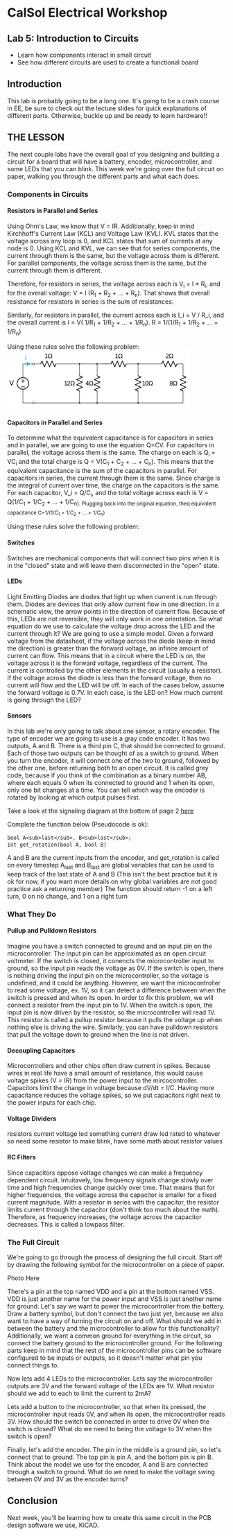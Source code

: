 # CalSol Electrical Workshop
## Lab 5: Introduction to Circuits
* Learn how components interact in small circuit
* See how different circuits are used to create a functional board

## Introduction
This lab is probably going to be a long one. It's going to be a crash course in EE, be sure to check out the lecture slides for quick explanations of different parts. Otherwise, buckle up and be ready to learn hardware!!

## THE LESSON
The next couple labs have the overall goal of you designing and building a circuit for a board that will have a battery, encoder, microcontroller, and some LEDs that you can blink. This week we're going over the full circuit on paper, walking you through the different parts and what each does.

### Components in Circuits

#### Resistors in Parallel and Series
Using Ohm's Law, we know that V = IR. Additionally, keep in mind Kirchhoff's Current Law (KCL) and Voltage Law (KVL). KVL states that the voltage across any loop is 0, and KCL states that sum of currents at any node is 0.
Using KCL and KVL, we can see that for series components, the current through them is the same, but the voltage across them is different. For parallel components, the voltage across them is the same, but the current through them is different.

Therefore, for resistors in series, the voltage across each is  V<sub>i</sub> = I * R<sub>i</sub>, and for the overall voltage: V = I (R<sub>1</sub> + R<sub>2</sub> + ... + R<sub>n</sub>). That shows that overall resistance for resistors in series is the sum of resistances.

Similarly, for resistors in parallel, the current across each is I_i = V / R_i, and the overall current is I = V( 1/R<sub>1</sub> + 1/R<sub>2</sub> + ... + 1/R<sub>n</sub>). R = 1/(1/R<sub>1</sub> + 1/R<sub>2</sub> + ... + 1/R<sub>n</sub>)

Using these rules solve the following problem:
![Alt text](resistors.png?raw=true)

#### Capacitors in Parallel and Series
To determine what the equivalent capacitance is for capacitors in series and in parallel, we are going to use the equation Q=CV.
For capacitors in parallel, the voltage across them is the same. The charge on each is Q<sub>i</sub> = VC<sub>i</sub> and the total charge is Q = V(C<sub>1</sub> + C<sub>2</sub> + ... + C<sub>n</sub>). This means that the equivalent capacitance is the sum of the capacitors in parallel.
For capacitors in series, the current through them is the same. Since charge is the integral of current over time, the charge on the capacitors is the same. For each capacitor, V_i = Q/C<sub>i</sub>, and the total voltage across each is V = Q(1/C<sub>1</sub> + 1/C<sub>2</sub> + ... + 1/C<sub>n). Plugging back into the original equation, theq equivalent capacitance C=1/(1/C<sub>1</sub> + 1/C<sub>2</sub> + ... + 1/C<sub>n</sub>)

Using these rules solve the following problem:

#### Switches
Switches are mechanical components that will connect two pins when it is in the "closed" state and will leave them disconnected in the "open" state.

#### LEDs
Light Emitting Diodes are diodes that light up when current is run through them. Diodes are devices that only allow current flow in one direction. In a schematic view, the arrow points in the direction of current flow. Because of this, LEDs are not reversible, they will only work in one orientation.
So what equation do we use to calculate the voltage drop across the LED and the current through it? We are going to use a simple model. Given a forward voltage from the datasheet, if the voltage across the diode (keep in mind the direction) is greater than the forward voltage, an infinite amount of current can flow. This means that in a circuit where the LED is on, the voltage across it is the forward voltage, regardless of the current. The current is controlled by the other elements in the circuit (usually a resistor). If the voltage across the diode is less than the forward voltage, then no current will flow and the LED will be off.
In each of the cases below, assume the forward voltage is 0.7V. In each case, is the LED on? How much current is going through the LED?


#### Sensors
In this lab we're only going to talk about one sensor, a rotary encoder.
The type of encoder we are going to use is a gray code encoder. It has two outputs, A and B. There is a third pin C, that should be connected to ground. Each of those two outputs can be thought of as a switch to ground. When you turn the encoder, it will connect one of the two to ground, followed by the other one, before returning both to an open circuit.
It is called grey code, because if you think of the combination as a binary number AB, where each equals 0 when its connected to ground and 1 when its open, only one bit changes at a time. You can tell which way the encoder is rotated by looking at which output pulses first.

Take a look at the signaling diagram at the bottom of page 2 [here](https://www.digikey.com/product-detail/en/tt-electronics-bi/EN11-HSM1AF15/987-1188-ND/2408766)

Complete the function below (Pseudocode is ok):
~~~~
bool A<sub>last</sub>, B<sub>last</sub>;
int get_rotation(bool A, bool B)
~~~~
A and B are the current inputs from the encoder, and get_rotation is called on every timestep
A<sub>last</sub> and B<sub>last</sub> are global variables that can be used to keep track of the last state of A and B (This isn't the best practice but it is ok for now, if you want more details on why global variables are not good practice ask a returning member)
The function should return -1 on a left turn, 0 on no change, and 1 on a right turn

### What They Do

#### Pullup and Pulldown Resistors
Imagine you have a switch connected to ground and an input pin on the microcontroller. The input pin can be approximated as an open circuit voltmeter. If the switch is closed, it conencts the microcontroller input to ground, so the input pin reads the voltage as 0V. If the switch is open, there is nothing driving the input pin on the microcontroller, so the voltage is undefined, and it could be anything. However, we want the microcontroller to read some voltage, ex. 1V, so it can detect a difference between when the switch is pressed and when its open. In order to fix this problem, we will connect a resistor from the input pin to 1V. When the switch is open, the input pin is now driven by the resistor, so the microcontroller will read 1V. This resistor is called a pullup resistor because it pulls the voltage up when nothing else is driving the wire. Similarly, you can have pulldown resistors that pull the voltage down to ground when the line is not driven.

#### Decoupling Capacitors
Microcontrollers and other chips often draw current in spikes. Because wires in real life have a small amount of resistance, this would cause voltage spikes (V = IR) from the power input to the mircocontroller. Capacitors limit the change in voltage because dV/dt = I/C. Having more capacitance reduces the voltage spikes, so we put capacitors right next to the power inputs for each chip.

#### Voltage Dividers
resistors current voltage led something current draw led rated to whatever so need some resistor to make blink, have some math about resistor values

#### RC Filters
Since capacitors oppose voltage changes we can make a frequency dependent circuit. Intuitavely, low frequency signals change slowly over time and high frequencies change quickly over time. That means that for higher frequencies, the voltage across the capacitor is smaller for a fixed current magnitude. With a resistor in series with the capacitor, the resistor limits current through the capacitor (don't think too much about the math). Therefore, as frequency increases, the voltage across the capacitor decreases. This is called a lowpass filter.

### The Full Circuit
We're going to go through the process of designing the full circuit.
Start off by drawing the following symbol for the microcontroller on a piece of paper.

Photo Here

There's a pin at the top named VDD and a pin at the bottom named VSS. VDD is just another name for the power input and VSS is just another name for ground. Let's say we want to power the microcontroller from the battery. Draw a battery symbol, but don't connect the two just yet, because we also want to have a way of turning the circuit on and off. What should we add in between the battery and the microcontroller to allow for this functionality?
Additionally, we want a common ground for everything in the circuit, so connect the battery ground to the microcontroller ground. For the following parts keep in mind that the rest of the microcontroller pins can be software configured to be inputs or outputs, so it doesn't matter what pin you connect things to.

Now lets add 4 LEDs to the microcontroller. Lets say the microcontroller outputs are 3V and the forward voltage of the LEDs are 1V. What resistor should we add to each to limit the current to 2mA?

Lets add a button to the microcontroller, so that when its pressed, the microcontroller input reads 0V, and when its open, the microcontroller reads 3V. How should the switch be connected in order to drive 0V when the switch is closed? What do we need to being the voltage to 3V when the switch is open?

Finally, let's add the encoder. The pin in the middle is a ground pin, so let's connect that to ground. The top pin is pin A, and the bottom pin is pin B. Think about the model we use for the encoder, A and B are connected through a switch to ground. What do we need to make the voltage swing between 0V and 3V as the encoder turns?

## Conclusion
Next week, you'll be learning how to create this same circuit in the PCB design software we use, KiCAD.

